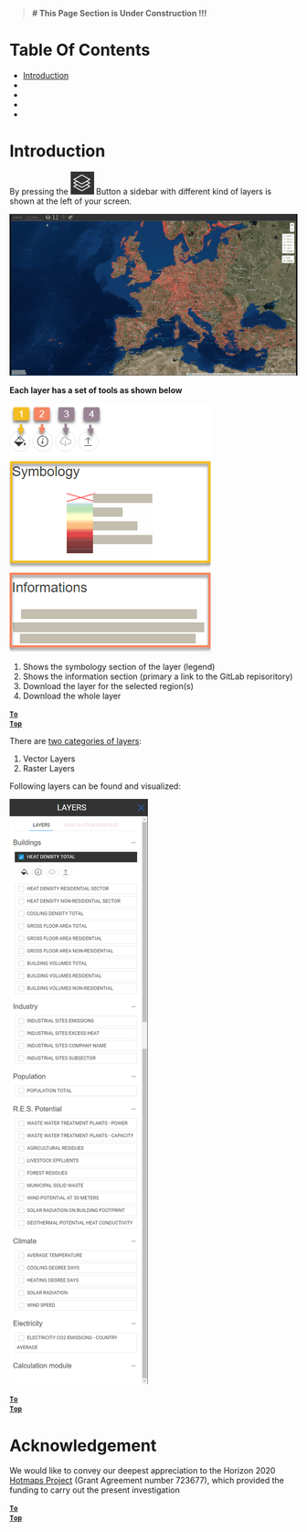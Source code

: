 > **# This Page Section is Under Construction !!!**
# Table Of Contents
* [Introduction](#Introduction)
* []()
* []()
* []()
* []()

# Introduction
By pressing the ![layers_button][layers_button] Button a sidebar with different kind of layers is shown at the left of your screen.

![layers_gif][layers]

**Each layer has a set of tools as shown below**

![layers_tools.png][layers_tools]

1. Shows the symbology section of the layer (legend)
2. Shows the information section (primary a link to the GitLab repisoritory)
3. Download the layer for the selected region(s)
4. Download the whole layer

<code><ins>**[To Top](#table-of-contents)**</ins></code>

There are [two categories of layers](https://www.gislounge.com/geodatabases-explored-vector-and-raster-data):  
1. Vector Layers
2. Raster Layers


Following layers can be found and visualized:

![sidebar_layer.png][sidebar]

<code><ins>**[To Top](#table-of-contents)**</ins></code>




# Acknowledgement
We would like to convey our deepest appreciation to the Horizon 2020 [Hotmaps Project](https://www.hotmaps-project.eu) (Grant Agreement number 723677), which provided the funding to carry out the present investigation

<code><ins>**[To Top](#table-of-contents)**</ins></code>


[layers]: https://github.com/HotMaps/hotmaps_wiki/blob/master/Images/general_tool_functionalities_and_structure/layers.gif
[layers_button]: https://github.com/HotMaps/hotmaps_wiki/blob/master/Images/general_tool_functionalities_and_structure/layers_button.PNG

[sidebar]: https://github.com/HotMaps/hotmaps_wiki/blob/master/Images/general_tool_functionalities_and_structure/sidebar.png

[layers_tools]: https://github.com/HotMaps/hotmaps_wiki/blob/master/Images/general_tool_functionalities_and_structure/layers_tools.png
